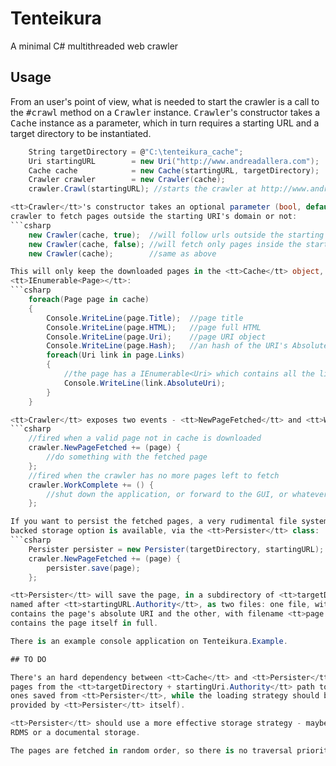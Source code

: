 # Tenteikura

A minimal C# multithreaded web crawler

## Usage

From an user's point of view, what is needed to start the crawler is
a call to the <tt>#crawl</tt> method on a <tt>Crawler</tt> instance. <tt>Crawler</tt>'s constructor 
takes a <tt>Cache</tt> instance as a parameter, which in turn requires a starting URL 
and a target directory to be instantiated.
```csharp
    String targetDirectory = @"C:\tenteikura_cache";
    Uri startingURL        = new Uri("http://www.andreadallera.com");
    Cache cache            = new Cache(startingURL, targetDirectory);
    Crawler crawler        = new Crawler(cache);
    crawler.Crawl(startingURL); //starts the crawler at http://www.andreadallera.com

<tt>Crawler</tt>'s constructor takes an optional parameter (bool, default <tt>false</tt>) which, if <tt>true</tt>, instructs the 
crawler to fetch pages outside the starting URI's domain or not:
```csharp
    new Crawler(cache, true);  //will follow urls outside the starting URI's domain
    new Crawler(cache, false); //will fetch only pages inside the starting URI's domain
    new Crawler(cache);        //same as above

This will only keep the downloaded pages in the <tt>Cache</tt> object, which is an
<tt>IEnumerable<Page></tt>:
```csharp
    foreach(Page page in cache) 
    {
        Console.WriteLine(page.Title);  //page title
        Console.WriteLine(page.HTML);   //page full HTML
        Console.WriteLine(page.Uri);    //page URI object
        Console.WriteLine(page.Hash);   //an hash of the URI's AbsoluteUri
        foreach(Uri link in page.Links) 
        {
            //the page has a IEnumerable<Uri> which contains all the links found on the page itself
            Console.WriteLine(link.AbsoluteUri);
        }
    }

<tt>Crawler</tt> exposes two events - <tt>NewPageFetched</tt> and <tt>WorkComplete</tt>:
```csharp
    //fired when a valid page not in cache is downloaded    
    crawler.NewPageFetched += (page) {
        //do something with the fetched page
    };
    //fired when the crawler has no more pages left to fetch
    crawler.WorkComplete += () {
        //shut down the application, or forward to the GUI, or whatever
    };

If you want to persist the fetched pages, a very rudimental file system 
backed storage option is available, via the <tt>Persister</tt> class:
```csharp
    Persister persister = new Persister(targetDirectory, startingURL);
    crawler.NewPageFetched += (page) {
        persister.save(page);
    };

<tt>Persister</tt> will save the page, in a subdirectory of <tt>targetDirectory</tt>
named after <tt>startingURL.Authority</tt>, as two files: one file, with filename <tt>page.Hash + ".link"</tt>, 
contains the page's absolute URI and the other, with filename <tt>page.Hash</tt>, 
contains the page itself in full.

There is an example console application on Tenteikura.Example.

## TO DO

There's an hard dependency between <tt>Cache</tt> and <tt>Persister</tt> at the moment: <tt>Cache</tt> expects 
pages from the <tt>targetDirectory + startingUri.Authority</tt> path to be in the same format as the 
ones saved from <tt>Persister</tt>, while the loading strategy should be injected (and ideally 
provided by <tt>Persister</tt> itself).

<tt>Persister</tt> should use a more effective storage strategy - maybe backed by a 
RDMS or a documental storage.

The pages are fetched in random order, so there is no traversal priority strategy of any kind.
